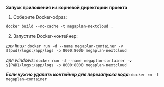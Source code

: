 **Запуск приложения из корневой директории проекта**
1. Соберите Docker-образ:

`docker build --no-cache -t megaplan-nextcloud .`

2. Запустите Docker-контейнер:

_для linux:_
`docker run -d --name megaplan-container -v $(pwd)/logs:/app/logs -p 8000:8000 megaplan-nextcloud`

_для windows:_
`docker run -d --name megaplan-container -v ${PWD}/logs:/app/logs -p 8000:8000 megaplan-nextcloud`

**_Если нужно удалить контейнер для перезапуска кода:_**
`docker rm -f megaplan-container`